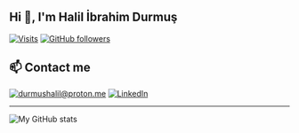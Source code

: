 ## Hi 👋, I'm Halil İbrahim Durmuş

[![Visits](https://visitor-badge.glitch.me/badge?page_id=halildurmus.halildurmus)](https://github.com/halildurmus)
[![GitHub followers](https://img.shields.io/github/followers/halildurmus.svg?style=social&label=Follow)](https://github.com/halildurmus?tab=followers)

## 📫 Contact me

[![durmushalil@proton.me](https://img.shields.io/badge/ProtonMail-8B89CC?style=for-the-badge&logo=protonmail&logoColor=white)](mailto:durmushalil@proton.me)
[![LinkedIn](https://img.shields.io/badge/LinkedIn-0077B5?style=for-the-badge&logo=linkedin&logoColor=white)](https://linkedin.com/in/halildurmus)
  
---

![My GitHub stats](https://github-readme-stats.vercel.app/api?username=halildurmus&count_private=true&show_icons=true&theme=radical)

